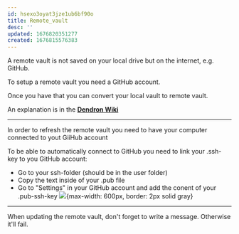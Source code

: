 ```yaml
---
id: hsexo3oyat3jze1ub6bf90o
title: Remote_vault
desc: ''
updated: 1676820351277
created: 1676815576383
---
```

A remote vault is not saved on your local drive but on the internet, e.g. GitHub.

To setup a remote vault you need a GitHub account.

Once you have that you can convert your local vault to remote vault.

An explanation is in the **[Dendron Wiki](https://wiki.dendron.so/notes/6682fca0-65ed-402c-8634-94cd51463cc4/#convert-vault)**

-------
In order to refresh the remote vault you need to have your computer connected to yout GiiHub account

To be able to automatically connect to GitHub you need to link your .ssh-key to you GitHub account:

- Go to your ssh-folder (should be in the user folder)
- Copy the text inside of your .pub file
- Go to "Settings" in your GitHub account and add the conent of your .pub-ssh-key
![](/assets/images/2023-02-19-15-55-24.png){max-width: 600px, border: 2px solid gray}

------
When updating the remote vault, don't forget to write a message. Otherwise it'll fail.
